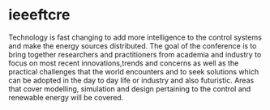 # ieeeftcre
Technology is fast changing to add more intelligence to the control systems and make the energy sources distributed. The goal of the conference is to bring together researchers and practitioners from academia  and industry to focus on most recent innovations,trends and concerns as well as the practical challenges that the world encounters  and to seek solutions which can be adopted in the day to day life or industry and also futuristic. Areas that cover modelling, simulation and design pertaining to the control and renewable energy will be covered. 
